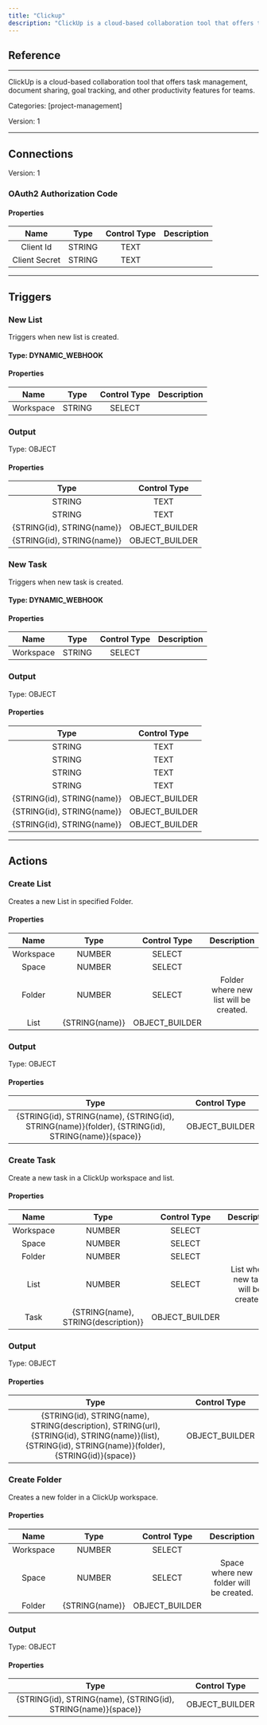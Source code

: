 ```yaml
---
title: "Clickup"
description: "ClickUp is a cloud-based collaboration tool that offers task management, document sharing, goal tracking, and other productivity features for teams."
---
```

## Reference
<hr />

ClickUp is a cloud-based collaboration tool that offers task management, document sharing, goal tracking, and other productivity features for teams.


Categories: [project-management]


Version: 1

<hr />



## Connections

Version: 1


### OAuth2 Authorization Code

#### Properties

|      Name      |     Type     |     Control Type     |     Description     |
|:--------------:|:------------:|:--------------------:|:-------------------:|
| Client Id | STRING | TEXT  |  |
| Client Secret | STRING | TEXT  |  |





<hr />



## Triggers


### New List
Triggers when new list is created.

#### Type: DYNAMIC_WEBHOOK
#### Properties

|      Name      |     Type     |     Control Type     |     Description     |
|:--------------:|:------------:|:--------------------:|:-------------------:|
| Workspace | STRING | SELECT  |  |


### Output



Type: OBJECT


#### Properties

|     Type     |     Control Type     |
|:------------:|:--------------------:|
| STRING | TEXT  |
| STRING | TEXT  |
| {STRING\(id), STRING\(name)} | OBJECT_BUILDER  |
| {STRING\(id), STRING\(name)} | OBJECT_BUILDER  |







### New Task
Triggers when new task is created.

#### Type: DYNAMIC_WEBHOOK
#### Properties

|      Name      |     Type     |     Control Type     |     Description     |
|:--------------:|:------------:|:--------------------:|:-------------------:|
| Workspace | STRING | SELECT  |  |


### Output



Type: OBJECT


#### Properties

|     Type     |     Control Type     |
|:------------:|:--------------------:|
| STRING | TEXT  |
| STRING | TEXT  |
| STRING | TEXT  |
| STRING | TEXT  |
| {STRING\(id), STRING\(name)} | OBJECT_BUILDER  |
| {STRING\(id), STRING\(name)} | OBJECT_BUILDER  |
| {STRING\(id), STRING\(name)} | OBJECT_BUILDER  |







<hr />



## Actions


### Create List
Creates a new List in specified Folder.

#### Properties

|      Name      |     Type     |     Control Type     |     Description     |
|:--------------:|:------------:|:--------------------:|:-------------------:|
| Workspace | NUMBER | SELECT  |  |
| Space | NUMBER | SELECT  |  |
| Folder | NUMBER | SELECT  |  Folder where new list will be created.  |
| List | {STRING\(name)} | OBJECT_BUILDER  |  |


### Output



Type: OBJECT


#### Properties

|     Type     |     Control Type     |
|:------------:|:--------------------:|
| {STRING\(id), STRING\(name), {STRING\(id), STRING\(name)}\(folder), {STRING\(id), STRING\(name)}\(space)} | OBJECT_BUILDER  |






### Create Task
Create a new task in a ClickUp workspace and list.

#### Properties

|      Name      |     Type     |     Control Type     |     Description     |
|:--------------:|:------------:|:--------------------:|:-------------------:|
| Workspace | NUMBER | SELECT  |  |
| Space | NUMBER | SELECT  |  |
| Folder | NUMBER | SELECT  |  |
| List | NUMBER | SELECT  |  List where new task will be created.  |
| Task | {STRING\(name), STRING\(description)} | OBJECT_BUILDER  |  |


### Output



Type: OBJECT


#### Properties

|     Type     |     Control Type     |
|:------------:|:--------------------:|
| {STRING\(id), STRING\(name), STRING\(description), STRING\(url), {STRING\(id), STRING\(name)}\(list), {STRING\(id), STRING\(name)}\(folder), {STRING\(id)}\(space)} | OBJECT_BUILDER  |






### Create Folder
Creates a new folder in a ClickUp workspace.

#### Properties

|      Name      |     Type     |     Control Type     |     Description     |
|:--------------:|:------------:|:--------------------:|:-------------------:|
| Workspace | NUMBER | SELECT  |  |
| Space | NUMBER | SELECT  |  Space where new folder will be created.  |
| Folder | {STRING\(name)} | OBJECT_BUILDER  |  |


### Output



Type: OBJECT


#### Properties

|     Type     |     Control Type     |
|:------------:|:--------------------:|
| {STRING\(id), STRING\(name), {STRING\(id), STRING\(name)}\(space)} | OBJECT_BUILDER  |






